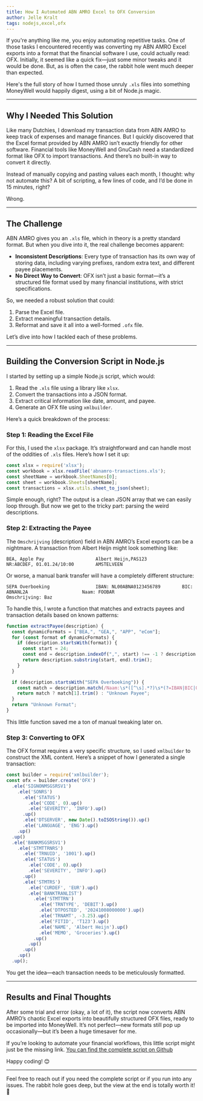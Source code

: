 ```yaml
---
title: How I Automated ABN AMRO Excel to OFX Conversion
author: Jelle Kralt
tags: nodejs,excel,ofx
---
```


If you're anything like me, you enjoy automating repetitive tasks. One of those tasks I encountered recently was converting my ABN AMRO Excel exports into a format that the financial software I use, could actually read: OFX. Initially, it seemed like a quick fix—just some minor tweaks and it would be done. But, as is often the case, the rabbit hole went much deeper than expected.

Here's the full story of how I turned those unruly `.xls` files into something MoneyWell would happily digest, using a bit of Node.js magic.

---

## Why I Needed This Solution
Like many Dutchies, I download my transaction data from ABN AMRO to keep track of expenses and manage finances. But I quickly discovered that the Excel format provided by ABN AMRO isn’t exactly friendly for other software. Financial tools like MoneyWell and GnuCash need a standardized format like OFX to import transactions. And there’s no built-in way to convert it directly.

Instead of manually copying and pasting values each month, I thought: why not automate this? A bit of scripting, a few lines of code, and I’d be done in 15 minutes, right?

Wrong.

---

## The Challenge
ABN AMRO gives you an `.xls` file, which in theory is a pretty standard format. But when you dive into it, the real challenge becomes apparent:

- **Inconsistent Descriptions**: Every type of transaction has its own way of storing data, including varying prefixes, random extra text, and different payee placements.
- **No Direct Way to Convert**: OFX isn’t just a basic format—it’s a structured file format used by many financial institutions, with strict specifications.

So, we needed a robust solution that could:
1. Parse the Excel file.
2. Extract meaningful transaction details.
3. Reformat and save it all into a well-formed `.ofx` file.

Let’s dive into how I tackled each of these problems.

---

## Building the Conversion Script in Node.js
I started by setting up a simple Node.js script, which would:
1. Read the `.xls` file using a library like `xlsx`.
2. Convert the transactions into a JSON format.
3. Extract critical information like date, amount, and payee.
4. Generate an OFX file using `xmlbuilder`.

Here’s a quick breakdown of the process:

### Step 1: Reading the Excel File
For this, I used the `xlsx` package. It’s straightforward and can handle most of the oddities of `.xls` files. Here’s how I set it up:

```javascript
const xlsx = require('xlsx');
const workbook = xlsx.readFile('abnamro-transactions.xls');
const sheetName = workbook.SheetNames[0];
const sheet = workbook.Sheets[sheetName];
const transactions = xlsx.utils.sheet_to_json(sheet);
```

Simple enough, right? The output is a clean JSON array that we can easily loop through. But now we get to the tricky part: parsing the weird descriptions.

### Step 2: Extracting the Payee
The `Omschrijving` (description) field in ABN AMRO’s Excel exports can be a nightmare. A transaction from Albert Heijn might look something like:

```
BEA, Apple Pay                   Albert Heijn,PAS123             NR:ABCDEF, 01.01.24/10:00        AMSTELVEEN
```

Or worse, a manual bank transfer will have a completely different structure:

```
SEPA Overboeking                 IBAN: NL00ABNA0123456789        BIC: ABNANL2A                    Naam: FOOBAR                    Omschrijving: Baz
```

To handle this, I wrote a function that matches and extracts payees and transaction details based on known patterns:

```javascript
function extractPayee(description) {
  const dynamicFormats = ["BEA,", "GEA,", "APP", "eCom"];
  for (const format of dynamicFormats) {
    if (description.startsWith(format)) {
      const start = 24;
      const end = description.indexOf(",", start) !== -1 ? description.indexOf(",", start) : start + 30;
      return description.substring(start, end).trim();
    }
  }

  if (description.startsWith("SEPA Overboeking")) {
    const match = description.match(/Naam:\s*([^\s].*?)\s*(?=IBAN|BIC|Omschrijving|$)/);
    return match ? match[1].trim() : "Unknown Payee";
  }
  return "Unknown Format";
}
```

This little function saved me a ton of manual tweaking later on.

### Step 3: Converting to OFX
The OFX format requires a very specific structure, so I used `xmlbuilder` to construct the XML content. Here’s a snippet of how I generated a single transaction:

```javascript
const builder = require('xmlbuilder');
const ofx = builder.create('OFX')
  .ele('SIGNONMSGSRSV1')
    .ele('SONRS')
      .ele('STATUS')
        .ele('CODE', 0).up()
        .ele('SEVERITY', 'INFO').up()
      .up()
      .ele('DTSERVER', new Date().toISOString()).up()
      .ele('LANGUAGE', 'ENG').up()
    .up()
  .up()
  .ele('BANKMSGSRSV1')
    .ele('STMTTRNRS')
      .ele('TRNUID', '1001').up()
      .ele('STATUS')
        .ele('CODE', 0).up()
        .ele('SEVERITY', 'INFO').up()
      .up()
      .ele('STMTRS')
        .ele('CURDEF', 'EUR').up()
        .ele('BANKTRANLIST')
          .ele('STMTTRN')
            .ele('TRNTYPE', 'DEBIT').up()
            .ele('DTPOSTED', '20241008000000').up()
            .ele('TRNAMT', -3.25).up()
            .ele('FITID', 'T123').up()
            .ele('NAME', 'Albert Heijn').up()
            .ele('MEMO', 'Groceries').up()
          .up()
        .up()
      .up()
    .up()
  .up();
```

You get the idea—each transaction needs to be meticulously formatted.

---

## Results and Final Thoughts
After some trial and error (okay, a lot of it), the script now converts ABN AMRO’s chaotic Excel exports into beautifully structured OFX files, ready to be imported into MoneyWell. It’s not perfect—new formats still pop up occasionally—but it’s been a huge timesaver for me.

If you’re looking to automate your financial workflows, this little script might just be the missing link. [You can find the complete script on Github](https://github.com/jellekralt/abnamro-to-ofx)

Happy coding! 😊

---

Feel free to reach out if you need the complete script or if you run into any issues. The rabbit hole goes deep, but the view at the end is totally worth it! 🚀